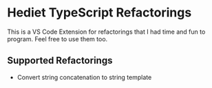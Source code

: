 # Hediet TypeScript Refactorings

This is a VS Code Extension for refactorings that I had time and fun to program.
Feel free to use them too.

## Supported Refactorings

-   Convert string concatenation to string template
